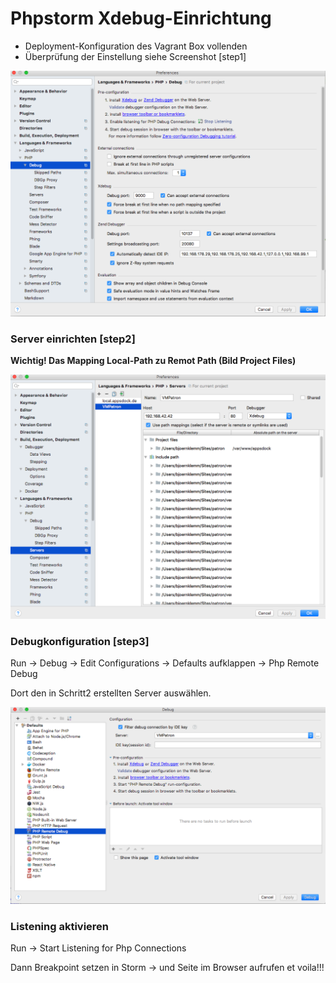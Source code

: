 # Phpstorm Xdebug-Einrichtung

* Deployment-Konfiguration des Vagrant Box vollenden
* Überprüfung der Einstellung siehe Screenshot [step1]

![Schritt 1](../assets/images/step1.png)

### Server einrichten [step2]

**Wichtig! Das Mapping Local-Path zu Remot Path (Bild Project Files)**

![Schritt 2](../assets/images/step2.png)

### Debugkonfiguration [step3]

Run -> Debug -> Edit Configurations -> Defaults aufklappen -> Php Remote Debug

Dort den in Schritt2 erstellten Server auswählen.

![Schritt 2](../assets/images/step3.png)

### Listening aktivieren

Run -> Start Listening for Php Connections


Dann Breakpoint setzen in Storm -> und Seite im Browser aufrufen et voila!!!
